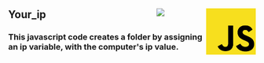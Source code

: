 

# <img src="https://github.com/rodrigonuness/language_pictures/blob/master/Javascript.png" align="right" width="20%">
# <img src="https://www.google.com.br/urlsa=i&url=https%3A%2F%2Fnodejs.org%2F&psig=AOvVaw1C1RVXCxUBxYxacnXXIa2B&ust=1599739485532000&source=images&cd=vfe&ved=0CAIQjRxqFwoTCKCBpJGE3OsCFQAAAAAdAAAAABAI" align="right" width="20%">
## Your_ip
### This javascript code creates a folder by assigning an ip variable, with the computer's ip value.
### 
####

